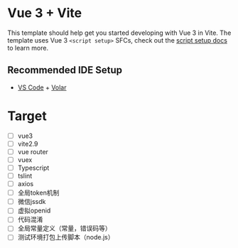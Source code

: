 # Vue 3 + Vite

This template should help get you started developing with Vue 3 in Vite. The template uses Vue 3 `<script setup>` SFCs, check out the [script setup docs](https://v3.vuejs.org/api/sfc-script-setup.html#sfc-script-setup) to learn more.

## Recommended IDE Setup

- [VS Code](https://code.visualstudio.com/) + [Volar](https://marketplace.visualstudio.com/items?itemName=Vue.volar)

# Target
- [ ] vue3
- [ ] vite2.9
- [ ] vue router
- [ ] vuex
- [ ] Typescript
- [ ] tslint
- [ ] axios
- [ ] 全局token机制
- [ ] 微信jssdk
- [ ] 虚拟openid
- [ ] 代码混淆
- [ ] 全局常量定义（常量，错误码等）
- [ ] 测试环境打包上传脚本（node.js）